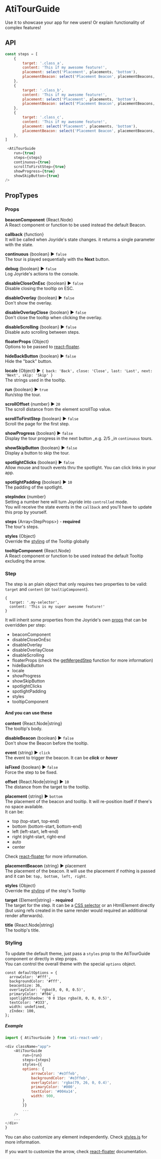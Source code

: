# AtiTourGuide
Use it to showcase your app for new users! Or explain functionality of complex features!

## API
```js
const steps = [
    {
        target: '.class_a',
        content: 'This if my awesome feature!',
        placement: select('Placement', placements, 'bottom'),
        placementBeacon: select('Placement Beacon', placementBeacons, 'bottom')
    },
    {
        target: '.class_b',
        content: 'This if my awesome feature!',
        placement: select('Placement', placements, 'bottom'),
        placementBeacon: select('Placement Beacon', placementBeacons, 'bottom')
    },
    {
        target: '.class_c',
        content: 'This if my awesome feature!',
        placement: select('Placement', placements, 'bottom'),
        placementBeacon: select('Placement Beacon', placementBeacons, 'bottom')
    },
]

 <AtiTourGuide
    run={true}
    steps={steps}
    continuous={true}
    scrollToFirstStep={true}
    showProgress={true}
    showSkipButton={true}
/>

```

## PropTypes

### Props

**beaconComponent** {React.Node}  
A React component or function to be used instead the default Beacon.

**callback** {function}  
It will be called when Joyride's state changes. it returns a single parameter with the state.

**continuous** {boolean} ▶︎ `false`  
The tour is played sequentially with the **Next** button.

**debug** {boolean} ▶︎ `false`  
Log Joyride's actions to the console.

**disableCloseOnEsc** {boolean} ▶︎ `false`  
Disable closing the tooltip on ESC.

**disableOverlay** {boolean} ▶︎ `false`  
Don't show the overlay.

**disableOverlayClose** {boolean} ▶︎ `false`  
Don't close the tooltip when clicking the overlay.

**disableScrolling** {boolean} ▶︎ `false`  
Disable auto scrolling between steps.

**floaterProps** {Object}  
Options to be passed to [react-floater](https://github.com/gilbarbara/react-floater).

**hideBackButton** {boolean} ▶︎ `false`  
Hide the "back" button.

**locale** {Object} ▶︎ `{ back: 'Back', close: 'Close', last: 'Last', next: 'Next', skip: 'Skip' }`  
The strings used in the tooltip.

**run** {boolean} ▶︎ `true`  
Run/stop the tour.

**scrollOffset** {number} ▶︎ `20`  
The scroll distance from the element scrollTop value.

**scrollToFirstStep** {boolean} ▶︎ `false`  
Scroll the page for the first step.

**showProgress** {boolean} ▶︎ `false`  
Display the tour progress in the next button \_e.g. 2/5 \_in `continuous` tours.

**showSkipButton** {boolean} ▶︎ `false`  
Display a button to skip the tour.

**spotlightClicks** {boolean} ▶︎ `false`  
Allow mouse and touch events thru the spotlight. You can click links in your app.

**spotlightPadding** {boolean} ▶︎ `10`  
The padding of the spotlight.

**stepIndex** {number}  
Setting a number here will turn Joyride into `controlled` mode.  
You will receive the state events in the `callback` and you'll have to update this prop by yourself.

**steps** {Array&lt;StepProps&gt;} - **required**  
The tour's steps.

**styles** {Object}  
Override the [styling](styling.md) of the Tooltip globally

**tooltipComponent** {React.Node}  
A React component or function to be used instead the default Tooltip excluding the arrow.

### Step

The step is an plain object that only requires two properties to be valid: `target` and `content` \(or `tooltipComponent`\).

```text
{
  target: '.my-selector',
  content: 'This is my super awesome feature!'
}
```

It will inherit some properties from the Joyride's own [props](props.md) that can be overridden per step:

* beaconComponent
* disableCloseOnEsc
* disableOverlay
* disableOverlayClose
* disableScrolling
* floaterProps (check the [getMergedStep](../src/modules/step.js) function for more information)
* hideBackButton
* locale
* showProgress
* showSkipButton
* spotlightClicks
* spotlightPadding
* styles
* tooltipComponent

#### And you can use these

**content** {React.Node\|string}  
The tooltip's body.

**disableBeacon** {boolean} ▶︎ `false`  
Don't show the Beacon before the tooltip.

**event** {string} ▶︎ `click`  
The event to trigger the beacon. It can be _**click**_ or _**hover**_

**isFixed** {boolean} ▶︎ `false`  
Force the step to be fixed.

**offset** {React.Node\|string} ▶︎ `10`  
The distance from the target to the tooltip.

**placement** {string} ▶︎ `bottom`  
The placement of the beacon and tooltip. It will re-position itself if there's no space available.  
It can be:

* top \(top-start, top-end\)
* bottom \(bottom-start, bottom-end\)
* left \(left-start, left-end\)
* right \(right-start, right-end
* auto
* center

Check [react-floater](https://github.com/gilbarbara/react-floater) for more information.

**placementBeacon** {string} ▶︎ placement  
The placement of the beacon. It will use the placement if nothing is passed and it can be: `top, bottom, left, right`.

**styles** {Object}  
Override the [styling](styling.md) of the step's Tooltip

**target** {Element\|string} - **required**  
The target for the step. It can be a [CSS selector](https://developer.mozilla.org/en-US/docs/Web/CSS/CSS_Selectors) or an HtmlElement directly \(but using refs created in the same render would required an additional render afterwards\).

**title** {React.Node\|string}  
The tooltip's title.

### Styling

To update the default theme, just pass a `styles` prop to the AtiTourGuide component or directly in step props.  
You can control the overall theme with the special `options` object.

```text
const defaultOptions = {
  arrowColor: '#fff',
  backgroundColor: '#fff',
  beaconSize: 36,
  overlayColor: 'rgba(0, 0, 0, 0.5)',
  primaryColor: '#f04',
  spotlightShadow: '0 0 15px rgba(0, 0, 0, 0.5)',
  textColor: '#333',
  width: undefined,
  zIndex: 100,
};
```

##### Example

```js
import { AtiTourGuide } from 'ati-react-web';

<div className="app">
    <AtiTourGuide
        run={run}
        steps={steps}
        styles={{
        options: {
            arrowColor: '#e3ffeb',
            backgroundColor: '#e3ffeb',
            overlayColor: 'rgba(79, 26, 0, 0.4)',
            primaryColor: '#000',
            textColor: '#004a14',
            width: 900,
        }
        }}
        ...
    />
    ...
</div>
}
```

You can also customize any element independently. Check [styles.js](https://github.com/gilbarbara/react-joyride/tree/3e08384415a831b20ce21c8423b6c271ad419fbf/src/styles.js) for more information.

If you want to customize the arrow, check [react-floater](https://github.com/gilbarbara/react-floater) documentation.

